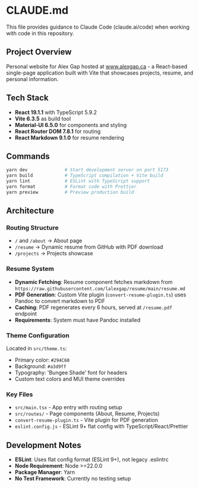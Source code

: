 # CLAUDE.md

This file provides guidance to Claude Code (claude.ai/code) when working with code in this repository.

## Project Overview

Personal website for Alex Gap hosted at www.alexgap.ca - a React-based single-page application built with Vite that showcases projects, resume, and personal information.

## Tech Stack

- **React 19.1.1** with TypeScript 5.9.2
- **Vite 6.3.5** as build tool
- **Material-UI 6.5.0** for components and styling
- **React Router DOM 7.8.1** for routing
- **React Markdown 9.1.0** for resume rendering

## Commands

```bash
yarn dev              # Start development server on port 5173
yarn build            # TypeScript compilation + Vite build
yarn lint             # ESLint with TypeScript support
yarn format           # Format code with Prettier
yarn preview          # Preview production build
```

## Architecture

### Routing Structure
- `/` and `/about` → About page
- `/resume` → Dynamic resume from GitHub with PDF download
- `/projects` → Projects showcase

### Resume System
- **Dynamic Fetching**: Resume component fetches markdown from `https://raw.githubusercontent.com/lalexgap/resume/main/resume.md`
- **PDF Generation**: Custom Vite plugin (`convert-resume-plugin.ts`) uses Pandoc to convert markdown to PDF
- **Caching**: PDF regenerates every 6 hours, served at `/resume.pdf` endpoint
- **Requirements**: System must have Pandoc installed

### Theme Configuration
Located in `src/theme.ts`:
- Primary color: `#294C60`
- Background: `#a3d9ff`
- Typography: 'Bungee Shade' font for headers
- Custom text colors and MUI theme overrides

### Key Files
- `src/main.tsx` - App entry with routing setup
- `src/routes/` - Page components (About, Resume, Projects)
- `convert-resume-plugin.ts` - Vite plugin for PDF generation
- `eslint.config.js` - ESLint 9+ flat config with TypeScript/React/Prettier

## Development Notes

- **ESLint**: Uses flat config format (ESLint 9+), not legacy .eslintrc
- **Node Requirement**: Node >=22.0.0
- **Package Manager**: Yarn
- **No Test Framework**: Currently no testing setup